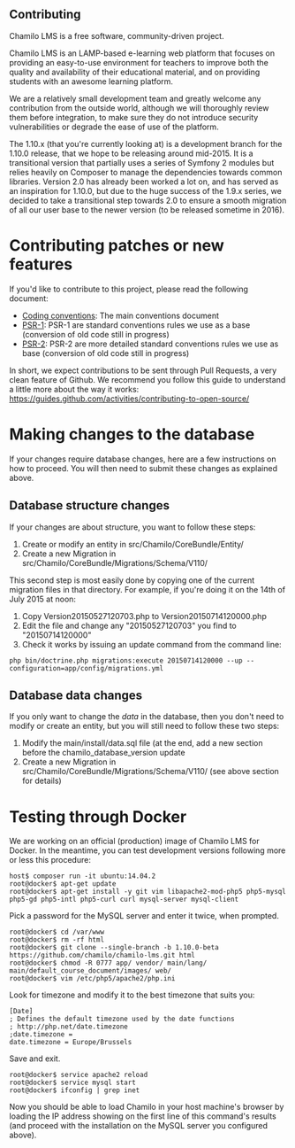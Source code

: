 Contributing
------------

Chamilo LMS is a free software, community-driven project.

Chamilo LMS is an LAMP-based e-learning web platform that focuses on providing an easy-to-use
environment for teachers to improve both the quality and availability of their
educational material, and on providing students with an awesome learning platform.

We are a relatively small development team and greatly welcome any contribution
from the outside world, although we will thoroughly review them before integration,
to make sure they do not introduce security vulnerabilities or degrade the ease
of use of the platform.

The 1.10.x (that you're currently looking at) is a development branch for the 
1.10.0 release, that we hope to be releasing around mid-2015. It is a 
transitional version that partially uses a series of Symfony 2 modules but relies
heavily on Composer to manage the dependencies towards common libraries. Version 
2.0 has already been worked a lot on, and has served as an inspiration for 1.10.0,
but due to the huge success of the 1.9.x series, we decided to take a transitional
step towards 2.0 to ensure a smooth migration of all our user base to the newer
version (to be released sometime in 2016).

# Contributing patches or new features

If you'd like to contribute to this project, please read the following document:

* [Coding conventions][1]: The main conventions document
* [PSR-1][2]: PSR-1 are standard conventions rules we use as a base (conversion of old code still in progress)
* [PSR-2][3]: PSR-2 are more detailed standard conventions rules we use as base (conversion of old code still in progress)

In short, we expect contributions to be sent through Pull Requests, a very clean feature of Github.
We recommend you follow this guide to understand a little more about the way it works: 
https://guides.github.com/activities/contributing-to-open-source/

# Making changes to the database

If your changes require database changes, here are a few instructions on how to
proceed. You will then need to submit these changes as explained above.

## Database structure changes

If your changes are about structure, you want to follow these steps:
1. Create or modify an entity in src/Chamilo/CoreBundle/Entity/
2. Create a new Migration in src/Chamilo/CoreBundle/Migrations/Schema/V110/

This second step is most easily done by copying one of the current migration
files in that directory. For example, if you're doing it on the 14th of July 2015 at noon:
1. Copy Version20150527120703.php to Version20150714120000.php
2. Edit the file and change any "20150527120703" you find to "20150714120000"
3. Check it works by issuing an update command from the command line:
```
php bin/doctrine.php migrations:execute 20150714120000 --up --configuration=app/config/migrations.yml
```

## Database data changes

If you only want to change the *data* in the database, then you don't need to 
modify or create an entity, but you will still need to follow these two steps:
1. Modify the main/install/data.sql file (at the end, add a new section before the chamilo_database_version update
2. Create a new Migration in src/Chamilo/CoreBundle/Migrations/Schema/V110/ (see above section for details)

# Testing through Docker

We are working on an official (production) image of Chamilo LMS for Docker.
In the meantime, you can test development versions following more or less this procedure:
```
host$ composer run -it ubuntu:14.04.2
root@docker$ apt-get update
root@docker$ apt-get install -y git vim libapache2-mod-php5 php5-mysql php5-gd php5-intl php5-curl curl mysql-server mysql-client
```
Pick a password for the MySQL server and enter it twice, when prompted.
```
root@docker$ cd /var/www
root@docker$ rm -rf html
root@docker$ git clone --single-branch -b 1.10.0-beta https://github.com/chamilo/chamilo-lms.git html
root@docker$ chmod -R 0777 app/ vendor/ main/lang/ main/default_course_document/images/ web/
root@docker$ vim /etc/php5/apache2/php.ini
```
Look for timezone and modify it to the best timezone that suits you:
```
[Date]
; Defines the default timezone used by the date functions
; http://php.net/date.timezone
;date.timezone =
date.timezone = Europe/Brussels
```
Save and exit.
```
root@docker$ service apache2 reload
root@docker$ service mysql start
root@docker$ ifconfig | grep inet
```
Now you should be able to load Chamilo in your host machine's browser by loading the IP address showing on the first
line of this command's results (and proceed with the installation on the MySQL server you configured above).




[1]: https://support.chamilo.org/projects/chamilo-18/wiki/Coding_conventions
[2]: https://github.com/php-fig/fig-standards/blob/master/accepted/PSR-1-basic-coding-standard.md
[3]: https://github.com/php-fig/fig-standards/blob/master/accepted/PSR-2-coding-style-guide.md
